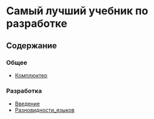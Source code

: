 # Самый лучший учебник по разработке

## Содержание
### Общее
* [Комплюктер](/Комплюктер.md)

### Разработка
* [Введение](/Разработка/Введение.md)
* [Разновидности_языков](/Разработка/Разновидности_языков.md)

